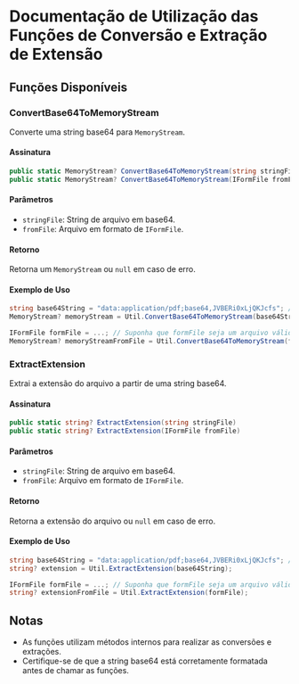 # Documentação de Utilização das Funções de Conversão e Extração de Extensão

## Funções Disponíveis

### ConvertBase64ToMemoryStream

Converte uma string base64 para `MemoryStream`.

#### Assinatura

```csharp
public static MemoryStream? ConvertBase64ToMemoryStream(string stringFile)
public static MemoryStream? ConvertBase64ToMemoryStream(IFormFile fromFile)
```

#### Parâmetros

- `stringFile`: String de arquivo em base64.
- `fromFile`: Arquivo em formato de `IFormFile`.

#### Retorno

Retorna um `MemoryStream` ou `null` em caso de erro.

#### Exemplo de Uso

```csharp
string base64String = "data:application/pdf;base64,JVBERi0xLjQKJcfs"; // Exemplo de string base64
MemoryStream? memoryStream = Util.ConvertBase64ToMemoryStream(base64String);

IFormFile formFile = ...; // Suponha que formFile seja um arquivo válido
MemoryStream? memoryStreamFromFile = Util.ConvertBase64ToMemoryStream(formFile);
```

### ExtractExtension

Extrai a extensão do arquivo a partir de uma string base64.

#### Assinatura

```csharp
public static string? ExtractExtension(string stringFile)
public static string? ExtractExtension(IFormFile fromFile)
```

#### Parâmetros

- `stringFile`: String de arquivo em base64.
- `fromFile`: Arquivo em formato de `IFormFile`.

#### Retorno

Retorna a extensão do arquivo ou `null` em caso de erro.

#### Exemplo de Uso

```csharp
string base64String = "data:application/pdf;base64,JVBERi0xLjQKJcfs"; // Exemplo de string base64
string? extension = Util.ExtractExtension(base64String);

IFormFile formFile = ...; // Suponha que formFile seja um arquivo válido
string? extensionFromFile = Util.ExtractExtension(formFile);
```

## Notas

- As funções utilizam métodos internos para realizar as conversões e extrações.
- Certifique-se de que a string base64 está corretamente formatada antes de chamar as funções.
